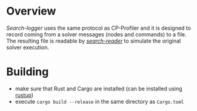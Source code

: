 # Overview

*Search-logger* uses the same protocol as CP-Profiler and it is designed to record coming from a solver messages (nodes and commands) to a file.
The resulting file is readable by [*search-reader*](https://github.com/cp-profiler/search-reader) to simulate the original solver execution.

# Building

- make sure that Rust and Cargo are installed (can be installed using [rustup](https://www.rustup.rs))
- execute `cargo build --release` in the same directory as `Cargo.toml`

